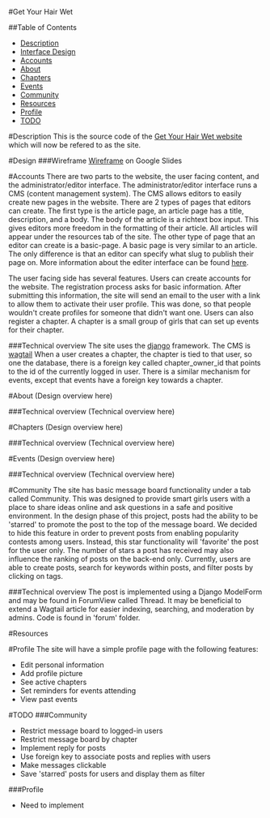 #Get Your Hair Wet

##Table of Contents
* [Description](#description)
* [Interface Design](#design)
* [Accounts](#accounts)
* [About](#about)
* [Chapters](#chapters)
* [Events](#events)
* [Community](#community)
* [Resources](#resources)
* [Profile](#profile)
* [TODO](#todo)

#Description
This is the source code of the [Get Your Hair Wet website](http://getyourhairwet.net) which will now be refered to as the site.

#Design
###Wireframe
[Wireframe](https://docs.google.com/presentation/d/1Nzin20_Po3kQ131UeRfnf6yuyJdUHwQHw17cuwMW-6U/edit?usp=sharing) on Google Slides

#Accounts
There are two parts to the website, the user facing content, and the 
administrator/editor interface. The administrator/editor interface runs a CMS (content management system). The CMS allows editors to easily create new pages in the website. There are 2 types of pages that 
editors can create. The first type is the article page, an article page has a title, description, and a body. The body of the article is a richtext box 
input. This gives editors more freedom in the formatting of their article. All articles will appear under the resources tab of the site. The other 
type of page that an editor can create is a basic-page. A basic page is very similar to an article. The only difference is that an editor can specify 
what slug to publish their page on. More information about the editer interface can be found 
[here](http://wagtail.readthedocs.org/en/v1.4.3/editor_manual/index.html).

The user facing side has several features. Users can create accounts for the website. The registration process asks for basic information. After submitting 
this information, the site will send an email to the user with a link to allow them to activate their user profile. This was done, so that people wouldn't 
create profiles for someone that didn't want one. Users can also register a chapter. A chapter is a small group of girls that can set up events for 
their chapter.

###Technical overview
The site uses the [django](https://docs.djangoproject.com/en/1.9/) framework. The CMS is [wagtail](http://wagtail.readthedocs.org/en/v1.4.3/)
When a user creates a chapter, the chapter is tied to that user, so one the database, there is a foreign key called chapter_owner_id that points to the id 
of the currently logged in user. There is a similar mechanism for events, except that events have a foreign key towards a chapter.

#About
(Design overview here)

###Technical overview
(Technical overview here)

#Chapters
(Design overview here)

###Technical overview
(Technical overview here)

#Events
(Design overview here)

###Technical overview
(Technical overview here)

#Community
The site has basic message board functionality under a tab called Community. This was designed to provide smart girls users with a place to share ideas online and ask questions in a safe and positive environment. In the design phase of this project, posts had the ability to be 'starred' to promote the post to the top of the message board. We decided to hide this feature in order to prevent posts from enabling popularity contests among users. Instead, this star functionality will 'favorite' the post for the user only. The number of stars a post has received may also influence the ranking of posts on the back-end only. Currently, users are able to create posts, search for keywords within posts, and filter posts by clicking on tags.

###Technical overview
The post is implemented using a Django ModelForm and may be found in ForumView called Thread. It may be beneficial to extend a Wagtail article for easier indexing, searching, and moderation by admins. Code is found in 'forum' folder. 

#Resources

#Profile
The site will have a simple profile page with the following features:
* Edit personal information
* Add profile picture
* See active chapters
* Set reminders for events attending
* View past events

#TODO
###Community
* Restrict message board to logged-in users
* Restrict message board by chapter
* Implement reply for posts
* Use foreign key to associate posts and replies with users
* Make messages clickable
* Save 'starred' posts for users and display them as filter

###Profile
* Need to implement

